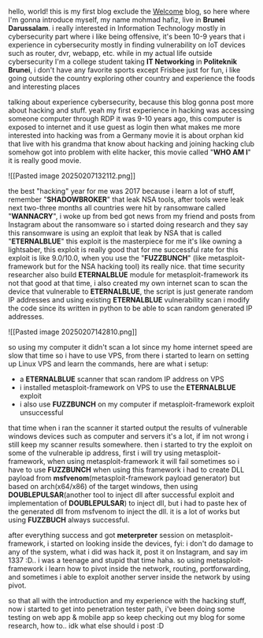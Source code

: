 hello, world! this is my first blog exclude the [Welcome](https://fiizdev.com/blog/post/Welcome) blog, so here where I'm gonna introduce myself, my name mohmad hafiz, live in **Brunei Darussalam**. i really interested in Information Technology mostly in cybersecurity part where i like being offensive, it's been 10-9 years that i experience in cybersecurity mostly in finding vulnerability on IoT devices such as router, dvr, webapp, etc. while in my actual life outside cybersecurity I'm a college student taking **IT Networking** in **Politeknik Brunei**, i don't have any favorite sports except Frisbee just for fun, i like going outside the country exploring other country and experience the foods and interesting places

talking about experience cybersecurity, because this blog gonna post more about hacking and stuff. yeah my first experience in hacking was accessing someone computer through RDP it was 9-10 years ago, this computer is exposed to internet and it use guest as login then what makes me more interested into hacking was from a Germany movie it is about orphan kid that live with his grandma that know about hacking and joining hacking club somehow got into problem with elite hacker, this movie called "**WHO AM I**" it is really good movie.

![[Pasted image 20250207132112.png]]

the best "hacking" year for me was 2017 because i learn a lot of stuff, remember "**SHADOWBROKER**" that leak NSA tools, after tools were leak next two-three months all countries were hit by ransomware called "**WANNACRY**", i woke up from bed got news from my friend and posts from Instagram about the ransomware so i started doing research and they say this ransomware is using an exploit that leak by NSA that is called "**ETERNALBLUE**" this exploit is the masterpiece for me it's like owning a lightsaber, this exploit is really good that for me successful rate for this exploit is like 9.0/10.0, when you use the "**FUZZBUNCH**" (like metasploit-framework but for the NSA hacking tool) its really nice. that time security researcher also build **ETERNALBLUE** module for metasploit-framework its not that good at that time, i also created my own internet scan to scan the device that vulnerable to **ETERNALBLUE**, the script is just generate random IP addresses and using existing **ETERNALBLUE** vulnerability scan i modify the code since its written in python to be able to scan random generated IP addresses.

![[Pasted image 20250207142810.png]]

so using my computer it didn't scan a lot since my home internet speed are slow that time so i have to use VPS, from there i started to learn on setting up Linux VPS and learn the commands, here are what i setup:
- a **ETERNALBLUE** scanner that scan random IP address on VPS
- i installed metasploit-framework on VPS to use the **ETERNALBLUE** exploit
- i also use **FUZZBUNCH** on my computer if metasploit-framework exploit unsuccessful

that time when i ran the scanner it started output the results of vulnerable windows devices such as computer and servers it's a lot, if im not wrong i still keep my scanner results somewhere. then i started to try the exploit on some of the vulnerable ip address, first i will try using metasploit-framework, when using metasploit-framework it will fail sometimes so i have to use **FUZZBUNCH** when using this framework i had to create DLL payload from **msfvenom**(metasploit-framework payload generator) but based on arch(x64/x86) of the target windows, then using **DOUBLEPULSAR**(another tool to inject dll after successful exploit and implementation of **DOUBLEPULSAR**) to inject dll, but i had to paste hex of the generated dll from msfvenom to inject the dll. it is a lot of works but using **FUZZBUCH** always successful.

after everything success and got **meterpreter** session on metasploit-framework, i started on looking inside the devices, fyi: i don't do damage to any of the system, what i did was hack it, post it on Instagram, and say im 1337 :D.. i was a teenage and stupid that time haha. so using metasploit-framework i learn how to pivot inside the network, routing, portforwarding, and sometimes i able to exploit another server inside the network by using pivot.

so that all with the introduction and my experience with the hacking stuff, now i started to get into penetration tester path, i've been doing some testing on web app & mobile app so keep checking out my blog for some research, how to.. idk what else should i post :D
